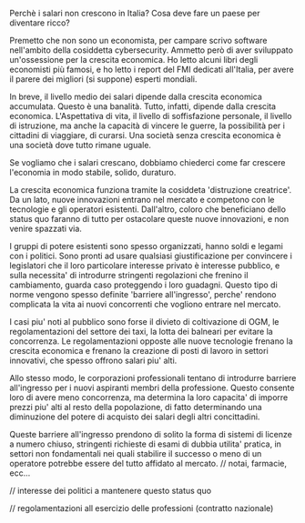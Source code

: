 Perchè i salari non crescono in Italia?
Cosa deve fare un paese per diventare ricco?

Premetto che non sono un economista, per campare scrivo software nell'ambito della cosiddetta cybersecurity.
Ammetto però di aver sviluppato un'ossessione per la crescita economica.
Ho letto alcuni libri degli economisti più famosi, e ho letto i report del FMI dedicati all'Italia, 
per avere il parere dei migliori (si suppone) esperti mondiali.

In breve, il livello medio dei salari dipende dalla crescita economica accumulata.
Questo è una banalità. Tutto, infatti, dipende dalla crescita economica.
L'Aspettativa di vita, il livello di soffisfazione personale, il livello di istruzione, 
ma anche la capacità di vincere le guerre, la possibilità per i cittadini di viaggiare, di curarsi.
Una società senza crescita economica è una società dove tutto rimane uguale.

Se vogliamo che i salari crescano, dobbiamo chiederci come far crescere l'economia in modo stabile, solido, duraturo.

La crescita economica funziona tramite la cosiddeta 'distruzione creatrice'. 
Da un lato, nuove innovazioni entrano nel mercato e competono con le tecnologie e gli operatori esistenti.
Dall'altro, coloro che beneficiano dello status quo faranno di tutto per ostacolare queste nuove innovazioni, e non venire spazzati via.

I gruppi di potere esistenti sono spesso organizzati, hanno soldi e legami con i politici.
Sono pronti ad usare qualsiasi giustificazione per convincere i legislatori che il loro particolare interesse privato è interesse pubblico,
e sulla necessita' di introdurre stringenti regolazioni che frenino il cambiamento, guarda caso proteggendo i loro guadagni.
Questo tipo di norme vengono spesso definite 'barriere all'ingresso', perche' rendono complicata la vita ai nuovi concorrenti che vogliono entrare nel mercato.

I casi piu' noti al pubblico sono forse il divieto di coltivazione di OGM, le regolamentazioni del settore dei taxi, la lotta dei balneari per evitare la concorrenza.
Le regolamentazioni opposte alle nuove tecnologie frenano la crescita economica e frenano la creazione di posti di lavoro in settori innovativi, che spesso offrono salari piu' alti.

Allo stesso modo, le corporazioni professionali tentano di introdurre barriere all'ingresso per i nuovi aspiranti membri della professione.
Questo consente loro di avere meno concorrenza, ma determina la loro capacita' di imporre prezzi piu' alti al resto della popolazione, di fatto determinando
una diminuzione del potere di acquisto dei salari degli altri concittadini.

Queste barriere all'ingresso prendono di solito la forma di sistemi di licenze a numero chiuso, stringenti richieste di esami di dubbia utilita' pratica,
in settori non fondamentali nei quali stabilire il successo o meno di un operatore potrebbe essere del tutto affidato al mercato.
// notai, farmacie, ecc...

// interesse dei politici a mantenere questo status quo

// regolamentazioni all esercizio delle professioni (contratto nazionale)

